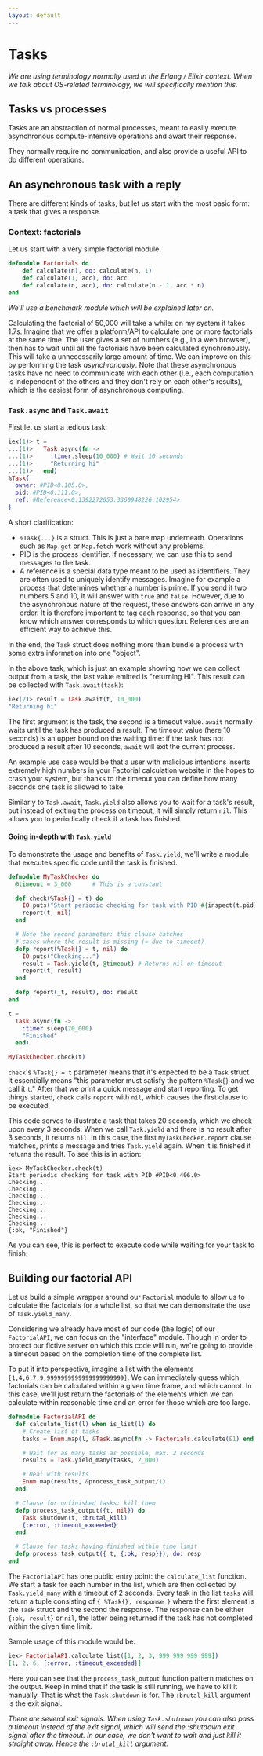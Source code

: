 ```yaml
---
layout: default
---
```

# Tasks

_We are using terminology normally used in the Erlang / Elixir context. When we talk about OS-related terminology, we will specifically mention this._

## Tasks vs processes

Tasks are an abstraction of normal processes, meant to easily execute asynchronous compute-intensive operations and await their response.

They normally require no communication, and also provide a useful API to do different operations.

## An asynchronous task with a reply

There are different kinds of tasks, but let us start with the most basic form: a task that gives a response.

### Context: factorials

Let us start with a very simple factorial module.

```elixir
defmodule Factorials do
    def calculate(n), do: calculate(n, 1)
    def calculate(1, acc), do: acc
    def calculate(n, acc), do: calculate(n - 1, acc * n)
end
```

_We'll use a benchmark module which will be explained later on._

Calculating the factorial of 50,000 will take a while: on my system it takes 1.7s. Imagine that we offer a platform/API to calculate one or more factorials at the same time. The user gives a set of numbers (e.g., in a web browser), then has to wait until all the factorials have been calculated synchronously. This will take a unnecessarily large amount of time. We can improve on this by performing the task *asynchronously*. Note that these asynchronous tasks have no need to communicate with each other (i.e., each computation is independent of the others and they
don't rely on each other's results), which is the easiest form of asynchronous computing.

### `Task.async` and `Task.await`

First let us start a tedious task:

```elixir
iex(1)> t =
...(1)>   Task.async(fn ->
...(1)>     :timer.sleep(10_000) # Wait 10 seconds
...(1)>     "Returning hi"
...(1)>   end)
%Task{
  owner: #PID<0.105.0>,
  pid: #PID<0.111.0>,
  ref: #Reference<0.1392272653.3360948226.102954>
}
```

A short clarification:

* `%Task{...}` is a struct. This is just a bare map underneath. Operations such as `Map.get` or `Map.fetch` work without any problems.
* PID is the process identifier. If necessary, we can use this to send messages to the task.
* A reference is a special data type meant to be used as identifiers. They are often used to uniquely identify messages. Imagine for example a process that determines whether a number is prime. If you send it two numbers 5 and 10, it will answer with `true` and `false`. However, due to the asynchronous nature of the request, these answers can arrive in any order. It is therefore important to tag each response, so that you can know which answer corresponds to which question. References are an efficient way to achieve this. 

In the end, the `Task` struct does nothing more than bundle a process with some
extra information into one "object".

In the above task, which is just an example showing how we can collect output from a task, the last value emitted is "returning HI". This result can be collected with `Task.await(task)`:

```elixir
iex(2)> result = Task.await(t, 10_000)
"Returning hi"
```

The first argument is the task, the second is a timeout value.
`await` normally waits until the task has produced a result.
The timeout value (here 10 seconds) is an upper bound
on the waiting time: if the task has not produced a result
after 10 seconds, `await` will exit the current process.

An example use case would be that a user with malicious intentions inserts extremely high numbers in your Factorial calculation website in the hopes to crash your system, but thanks to the timeout you can define how many seconds one task is allowed to take. 

Similarly to `Task.await`, `Task.yield` also allows you to wait for a task's result,
but instead of exiting the process on timeout, it will simply return `nil`. This allows you to periodically check if a task has finished.

#### Going in-depth with `Task.yield`

To demonstrate the usage and benefits of `Task.yield`, we'll write a module that executes specific code until the task is finished. 

```elixir
defmodule MyTaskChecker do
  @timeout = 3_000      # This is a constant

  def check(%Task{} = t) do
    IO.puts("Start periodic checking for task with PID #{inspect(t.pid)}")
    report(t, nil)
  end

  # Note the second parameter: this clause catches
  # cases where the result is missing (= due to timeout)
  defp report(%Task{} = t, nil) do
    IO.puts("Checking...")
    result = Task.yield(t, @timeout) # Returns nil on timeout
    report(t, result)
  end

  defp report(_t, result), do: result
end

t =
  Task.async(fn ->
    :timer.sleep(20_000)
    "Finished"
  end)

MyTaskChecker.check(t)
```

`check`'s `%Task{} = t` parameter means that it's expected to be a `Task` struct. It essentially means "this parameter must satisfy the pattern `%Task{}` and we call it `t`." After that we print a quick message and start reporting. To get things started, `check` calls `report` with `nil`, which causes the first clause to be executed.

This code serves to illustrate a task that takes 20 seconds, which we check upon every 3 seconds. When we call `Task.yield` and there is no result after 3 seconds, it returns `nil`. In this case, the first `MyTaskChecker.report` clause matches, prints a message and tries `Task.yield` again. When it is finished it returns the result. To see this is in action:

```
iex> MyTaskChecker.check(t)
Start periodic checking for task with PID #PID<0.406.0>
Checking...
Checking...
Checking...
Checking...
Checking...
Checking...
Checking...
{:ok, "Finished"}
```

As you can see, this is perfect to execute code while waiting for your task to finish.

## Building our factorial API

Let us build a simple wrapper around our `Factorial` module to allow us to calculate the factorials for a whole list, so that we can demonstrate the use of `Task.yield_many`.

Considering we already have most of our code (the logic) of our `FactorialAPI`, we can focus on the "interface" module. Though in order to protect our fictive server on which this code will run, we're going to provide a timeout based on the completion time of the complete list.

To put it into perspective, imagine a list with the elements
`[1,4,6,7,9,9999999999999999999999]`. We can immediately guess which factorials can be calculated within a given time frame, and which cannot. In this case, we'll just return the factorials of the elements which we can calculate within reasonable time and an error for those which are too large.

```elixir
defmodule FactorialAPI do
  def calculate_list(l) when is_list(l) do
    # Create list of tasks
    tasks = Enum.map(l, &Task.async(fn -> Factorials.calculate(&1) end))

    # Wait for as many tasks as possible, max. 2 seconds
    results = Task.yield_many(tasks, 2_000)

    # Deal with results
    Enum.map(results, &process_task_output/1)
  end

  # Clause for unfinished tasks: kill them
  defp process_task_output({t, nil}) do
    Task.shutdown(t, :brutal_kill)
    {:error, :timeout_exceeded}
  end

  # Clause for tasks having finished within time limit
  defp process_task_output({_t, {:ok, resp}}), do: resp
end
```

The `FactorialAPI` has one public entry point: the `calculate_list` function. We start a task for each number in the list, which are then collected by `Task.yield_many` with a timeout of 2 seconds. Every task in the list `tasks` will return a tuple consisting of `{ %Task{}, response }` where the first element is the `Task` struct and the second the response. The response can be either `{:ok, result}` or `nil`, the latter
being returned if the task has not completed within the given time limit.

Sample usage of this module would be:

```elixir
iex> FactorialAPI.calculate_list([1, 2, 3, 999_999_999_999])
[1, 2, 6, {:error, :timeout_exceeded}]
```

Here you can see that the `process_task_output` function pattern matches on the output. Keep in mind that if the task is still running, we have to kill it manually. That is what the `Task.shutdown` is for. The `:brutal_kill` argument is the exit signal. 

_There are several exit signals. When using `Task.shutdown` you can also pass a timeout instead of the exit signal, which will send the :shutdown exit signal after the timeout. In our case, we don't want to wait and just kill it straight away. Hence the `:brutal_kill` argument._